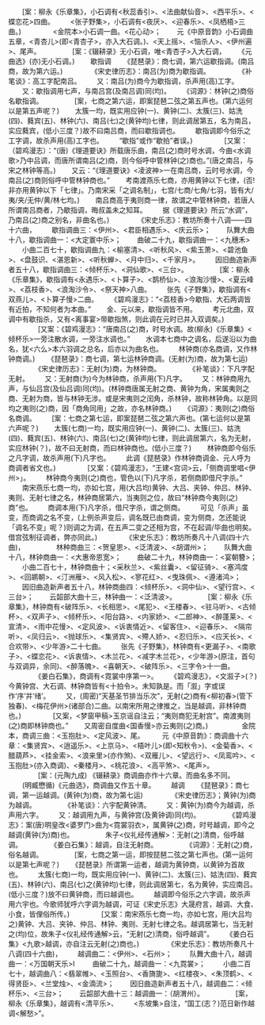 <!-- { "loadSidebar": true } -->
　　[案：柳永《乐章集》，小石调有<秋蕊香引>、<法曲献仙音>、<西平乐>、<蝶恋花>四曲。
　　<张子野集>，小石调有<夜厌>、<迎春乐>、<凤栖梧>三曲。)
　　 
　　<金院本>小石调一曲。<花心动>；
　　元《中原音韵》小石调曲五章，<青杏儿>(即<青杏子>，亦入大石调。)、<天上摇>、<恼杀人>、<伊州遍>、尾声。
　　 
　　[案：《辍耕录》无小石调，唯<青杏子>入大石调，
　　《元曲选》(亦)无小石调。)
　　歇指调
　　《琵琶录》：商七调，第六运歇指调。(南吕商，故为第六运。)
　　 
　　《宋史律历志》：南吕(为)商为歇指调。
　　 
　　《补笔谈》：高工字配南吕。
　　又：南吕(为)商今为歇指调，杀声用(高)工字。
　　又：歇指调用七声，与南吕宫(及南吕调)同(均)。
　　《词源》：林钟(之)商俗名歇指调。
　　 
　　[案，七商之第六运，即案琵琶二弦之第五声也。(第六运何以是第五声呢？)
　　太簇一均，既实用应钟(一)、黄钟(二)、太簇(三)、姑洗(四)、蕤宾(五)、林钟(六)、南吕(七)之(黄钟均)七律，则此调居第五，名为南吕，实应蕤宾，(低小三度？)故不曰南吕商，而曰歇指调也。
　　歇指调即今俗乐之工字调，故杀声用(高)工字也。
　　“歇指”或作“歇拍”者误。)
　　 
　　[又案：（碧鸡漫志）：“(唐)《理道要诀》所载唐乐曲，南吕(之)商时号水调，今曲<水调歌>乃中吕调，而唐所谓南吕(之)商，则今俗呼中管林钟(之)商也。”(唐之南吕，与宋之林钟等高。)
　　又云：“《理道要诀》<凌波神>一在南吕商，云时号水调，今南吕(之)商则俗呼中管林钟商也。”
　　考南渡燕乐七商，亦用黄钟以下七律，(否!非亦用黄钟以下「七律」。乃南宋采「之调名制」，七宫/七商/七角/七羽，皆有大/夷/夹/无仲/黄/林七均。)
　　南吕商高于夷则商一律，故谓之中管林钟商，若唐人所谓南吕商者，乃歇指调，晦叔盖未之知耳。
　　据《理道要诀》所云“水调”，乃南吕(之)商之别名，非曲名也。)
　　 
　　《宋史乐志》：教坊所奏十八调——四十六曲，
　　歇指调曲三：<伊州>、<君臣相遇乐>、<庆云乐>；
　　队舞大曲十八，歇指调曲一：<大定寰中乐>；
　　曲破二十九，歇指调曲一：<九穗禾>
　　小曲二百七十，歇指调曲九：<榆塞清>、<听秋风>、<紫玉萧>、<碧池鱼>、<盘鼓识、<湛恩新>、<听秋蝉>、<月中归>、<千家月>。
　　因旧曲造新声者五十八，歇指调曲三：<倾杯乐>、<洞仙歌>、<三台>。
　　 
　　[案：柳永《乐章集》，歇指调有<永遇乐>、<卜算子>、<鹊桥仙>、<浪淘沙慢>、<夏云峰>、<荔枝香>、<浪淘沙令>、<祭天神>八曲。
　　张先《子野集》，歇指调有<双燕儿>、<卜算子慢>二曲。
　　《碧鸡漫志》：“<荔枝香>今歇指、大石两调皆有近拍，不知何者为本曲。”
　　金、元以来，歇指调皆不用。
　　考元北曲，双调中有歇指杀，又有<离事宴>带歇指煞，则此调在元时已并入双调矣。)
　　 
　　[又案：《碧鸡漫志》：“唐南吕(之)商，时号水调。故(柳永)《乐章集》<倾杯乐>一旁注散水调，一旁注水调也。”
　　水调本七商中之调名，后遂沿以为曲名，犹<六么>本六羽调之总名，后亦以为曲名也。
　　林钟商(亦名商调，又作林钟商调。)
　　《琵琶录》：商七调，第七运林钟商调。(无射(为)商，故为第七运)
　　 
　　《宋史律历志》：无射(为)商，为林钟商。
　　 
　　《补笔谈》：下凡字配无射。
　　又：无射商(为)今为林钟商，杀声用(下)凡字。
　　又：林钟商用九声，与仙吕宫(及仙吕调)同(均)。(林钟商唐属无射之商、黄钟为角，宋属夷则之商、无射为商，皆与林钟无涉。或是宋夷则之闰角，杀林钟，故称林钟角。以是同均之夷则(之)商，因「商角同用」之故，亦名林钟商。)
　　《词源》：夷则(之)商俗名商调。
　　[案：七商之第七运，即案琵琶二弦之第六声也。(第七运何以是第六声呢？)
　　太簇(七商)一均，既实用应钟(一)、黄钟(二)、太簇(三)、姑洗(四)、蕤宾(五)、林钟(六)、南吕(七)之(黄钟均)七律，则此调居第六，名为无射，实应林钟(？)，故不曰无射商，而曰林钟商也。(低小三度？)
　　林钟商即今俗乐之凡字调，故杀声用(下)凡字也。
　　此调《琵琶录》作林钟商调金、元人呼为商调者省文也。)
　　 
　　[又案：《碧鸡漫志》，“王建<宫词>云，「侧商调里唱<伊州>」。
　　林钟商今夷则(之)商也，管色以(下)凡字杀，若侧商即借尺字杀。”
　　南宋燕乐七商一均，亦如七宫，用(大吕均)黄钟、大吕、夹钟、仲吕、林钟、夷则、无射七律之名，林钟商居第六，当夷则之位，故曰“林钟商今夷则(之)商”也。
　　商调本用(下)凡字杀，借尺字杀，谓之侧商。
　　可见「杀声」虽变，而商调之名不变，(上例杀声变后，调名既已由商调，变为侧商，怎还能说「调名不变」呢？)则调之为调，在五声二变之还相为宫，不在起调/毕曲也明矣。借宫弦制征调者，弊亦同此。)
　　 
　　《宋史乐志》：教坊所奏凡十八调(四十六曲)，
　　
　　林种商曲三：<贺皇恩>、<泛清波>、<胡谓州>；
　　队舞大曲十八，林钟商曲一：<大惠帝恩宽>；
　　曲破二十九，林钟商曲一：<宴朝簪>；
　　小曲二百七十，林钟商曲十；<采秋兰>、<紫丝囊>、<留征骑>、<塞鸿度>、<回鹕朝>、<汀洲雁>、<风入松>、<寥花红>、<曳珠佩>、<遵渚鸿>；
　　因旧曲造新声者五十八，林钟商曲四：<倾杯乐>、<洞中仙>、<望行宫>、<三台>；
　　云韶部大曲十三，林钟曲一：<泛清波>。
　　 
　　[案：柳永《乐章集》，林钟商有<破阵乐>、<长相思>、<尾犯>、<王楼春>、<驻马听>、<古倾杯>、<双声子>、<倾杯乐>、<阳台路>、<内家娇>、<二郎神>、<醉蓬莱>、<宣清>、<雨中花慢>、<定风波>、<诉衷情近>、<留客住>、<迎春乐>、  <隔帘听>、<凤归云>、<抛球乐>、<集贤宾>、<殢人娇>、<忍归乐>、<应天长>、<合欢带>、<少年游>二十七曲。
　　张先《子野集》，林钟商有<更漏子>、<南歌子>、<蝶恋花>、<诉衷情>、<木兰花>、<减字木兰花>，<少年游>(原注，首句与双调异，余同)、<醉落魄>、<喜朝天>、<破阵乐>、<三字令>十一曲。
　　
　　《姜白石集》，商调有<霓裳中序第一>。
　　《碧鸡漫志》，<文溆子>(？)今黄钟宫、大石调、林钟商皆有<十拍令>。未知孰是。而「溆」字或误作‘序’并‘绪’。
　　又，(周密)“天基圣节排当乐次”，无射(之)商有<柳初春>(管下独春)、<梅花伊州>(诸部合)二曲。以南宋所用之律推之，当是越调，非林钟商也。)
　　 
　　[又案，<梦窗甲稿>玉京谣自注云；“夷则商犯无射宫”。南渡夷则(之)商即林钟商也。”
　　又周密自度曲<国香慢>亦云夷则(之)商。)
　　 
　　  金院本，商调三曲：<玉抱肚>、<定风波>、尾。
　　  元《中原音韵》：商调曲十六章：<集贤宾>、<逍遥乐>、<上京马>、<梧叶儿>(即<知秋令>)、<金菊香>、<醋葫芦>、<挂金索>、<浪来里>(亦作煞)、<双雁儿>、<望远行>、<凤鸾吟>、<玉抱肚>(亦入商调)、<秦楼月>、<桃花浪>、<高平煞>、<尾声>。
　　 
　　[案：(元陶九成) 《辍耕录》商调曲亦作十六章。而曲名多不同。
　　(明臧懋循)《元曲选》，商调曲又作五十章。
　　越调
　　《琵琶录》：商七调，第一运越调。(黄钟(为)商，故为第七运)
　　 
　　《宋史律历志》；黄钟(为)商为越调。
　　 
　　《补笔谈》：六宇配黄钟清。
　　又：黄钟(为)商今为越调，杀声用六字。
　　又：越调用九声，与黄钟宫(及黄钟调)同(均)。
　　 
　　《碧鸡漫志》：案(唐)明皇改<婆罗门>曲为<霓裳羽衣>，属黄钟(之)商，时号越调，即今之越调(黄钟(为)商)也。
　　 
　　朱子<仪礼经传通解>：无射(之)清商，俗呼越调。
　　 
　　《姜白石集》：越调，自注无射商。
　　 
　　《词源》：无射(之)商，俗名越调。
　　 
　　[案，七商之第一运，即按琵琶二弦之第七声也。(第一运何以是第七声呢？)
　　《琵琶录》所谓第一运者，越调为黄钟商，以黄钟为首故也。
　　太簇(七商)一均，既实用应钟(一)、黄钟(二)、太簇(三)、姑洗(四)、蕤宾(五)、林钟(六)、南吕(七)之(黄钟均)七律，则此调居第七，名为黄钟，实应南吕。(低小三度？)放不曰黄钟商，而曰越调也。
　　越调即今俗乐之六字调，故杀声用六宇也。今歌师犹呼六字调为越调，可证《宋史乐志》大晟府言，越调、大食、小食，皆俚俗所传。)
　　 
　　[又案：南宋燕乐七商一均，亦如七宫，用(大吕均之)黄钟、大吕、夹钟、仲吕、林钟、夷则、无射七律之名。越调居第七，当无射之(均)位，故朱子<仪礼经传通解>云，“无射(之)清商，俗呼越调”。
　　《姜白石集》<九歌>越调，亦自注云无射(之)商也。)
　　 
　　《宋史乐志》：教坊所奏凡十八调(四十六曲)，
　　越调曲二：<伊州>、<石州>；
　　 队舞大曲十八，越调曲一：<万国朝天乐>I
　　 曲破二十九，越调曲一：<九霓裳>；
　　 小曲二百七十，越调曲八：<翡翠帷>、<玉照台>、<香旖旎>、<红楼夜>、<朱顶鹤>、<得贤臣>、<兰堂烛>、<金滴流>；
　　因旧曲造新声者五十八，越调曲二：<倾杯乐>、<三台>；
　　云韶部大曲十三：越调曲一：（胡渭州）。
　　 
　　[案，柳永《乐章集》，越调有<清平乐>、
　　<东坡集>自注，“国工(志？)范日新作越调<解愁>”。
